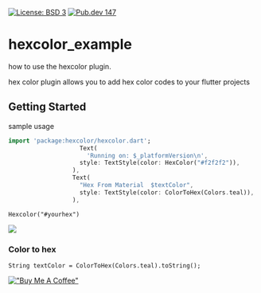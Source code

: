 <p align="center">

<a href="https://opensource.org/licenses/BSD-3-Clause"><img src="https://img.shields.io/badge/licence-BSD%203-brightgreen" alt="License: BSD 3"></a>
<a href="https://pub.dev/packages/hexcolor"><img src="https://img.shields.io/badge/pub.dev-147-blue" alt="Pub.dev 147"></a>

</p>


# hexcolor_example

how to use the hexcolor plugin.

hex color plugin allows you to add hex color codes to your flutter projects

## Getting Started

sample usage

```dart
import 'package:hexcolor/hexcolor.dart';
                    Text( 
                      'Running on: $_platformVersion\n',
                    style: TextStyle(color: HexColor("#f2f2f2")),
                  ),
                  Text(
                    "Hex From Material  $textColor",
                    style: TextStyle(color: ColorToHex(Colors.teal)),
                  ),
```

```
Hexcolor("#yourhex")
```
<p> <img src="https://raw.githubusercontent.com/ggichure/hexcolor/master/Screenshot%20from%202019-12-10%2008-49-21.png"/>
 </p>


### Color to hex

```
String textColor = ColorToHex(Colors.teal).toString();
```


[!["Buy Me A Coffee"](https://www.buymeacoffee.com/assets/img/custom_images/orange_img.png)](https://www.buymeacoffee.com/ggriffo)

